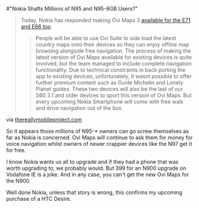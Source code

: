 #"Nokia Shafts Millions of N95 and N95-8GB Users?"


 <div class="posterous_bookmarklet_entry">
 <blockquote class="posterous_long_quote"><p> Today, Nokia has responded making Ovi Maps 3 <a href="http://www.nokia.com/maps">available for the E71 and E66 too</a>.<br /> <span></span></p><blockquote class="posterous_medium_quote"><p>People will be able to use Ovi Suite to side load the latest country maps onto their devices so they can enjoy offline map browsing alongside free navigation. The process of making the latest version of Ovi Maps available for existing devices is quite involved, but the team managed to include complete navigation functionality. Due to technical constraints in back porting the app to existing devices, unfortunately, it wasnt possible to offer further premium content such as Guide Michelin and Lonely Planet guides. These two devices will also be the last of our S60 3.1 and older devices to sport this version of Ovi Maps. But every upcoming Nokia Smartphone will come with free walk and drive navigation out of the box.</p></blockquote></blockquote>

<div class="posterous_quote_citation">via <a href="http://thereallymobileproject.com/2010/04/ovi-maps-3-with-free-navigation-launched-for-nokia-e71-e66/">thereallymobileproject.com</a></div>
 <p>So it appears those millions of N95-* owners can go screw themselves as far as Nokia is concerned. Ovi Maps will continue to ask them for money for voice navigation whilst owners of newer crappier devices like the N97 get it for free.
</p><p>I know Nokia wants us all to upgrade and if they had a phone that was worth upgrading to, we probably would. But 399 for an N900 upgrade on Vodafone IE is a joke. And in any case, you can't get the new Ovi Maps for the N900.
</p><p>Well done Nokia, unless that story is wrong, this confirms my upcoming purchase of a HTC Desire.</p></div>
 